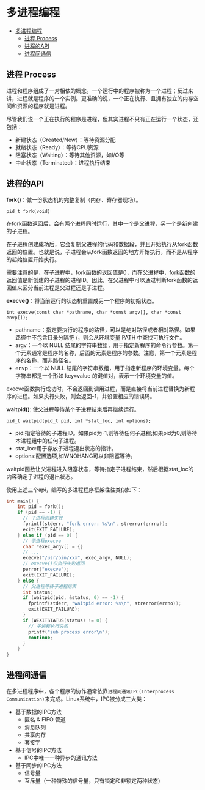 # 多进程编程

- [多进程编程](#多进程编程)
  - [进程 Process](#进程-process)
  - [进程的API](#进程的api)
  - [进程间通信](#进程间通信)

## 进程 Process

进程和程序组成了一对相依的概念。一个运行中的程序被称为一个进程；反过来讲，进程就是程序的一个实例。更准确的说，一个正在执行、且拥有独立的内存空间和资源的程序就是进程。

尽管我们说一个正在执行的程序是进程，但其实进程不只有正在运行一个状态，还包括：

- 新建状态（Created/New）：等待资源分配
- 就绪状态（Ready）：等待CPU资源
- 阻塞状态（Waiting）：等待其他资源，如I/O等
- 中止状态（Terminated）：进程执行结束

## 进程的API

**fork()**：做一份状态机的完整复制（内存、寄存器现场）。

`pid_t fork(void)`

在fork函数返回后，会有两个进程同时运行，其中一个是父进程，另一个是新创建的子进程。

在子进程创建成功后，它会复制父进程的代码和数据段，并且开始执行从fork函数返回的位置。也就是说，子进程会从fork函数返回的地方开始执行，而不是从程序的起始位置开始执行。

需要注意的是，在子进程中，fork函数的返回值是0，而在父进程中，fork函数的返回值是新创建的子进程的进程ID。因此，在父进程中可以通过判断fork函数的返回值来区分当前进程是父进程还是子进程。

**execve()**：将当前运行的状态机重置成另一个程序的初始状态。

`int execve(const char *pathname, char *const argv[], char *const envp[]);`

- pathname：指定要执行的程序的路径，可以是绝对路径或者相对路径。如果路径中不包含目录分隔符 /，则会从环境变量 PATH 中查找可执行文件。
- argv：一个以 NULL 结尾的字符串数组，用于指定新程序的命令行参数。第一个元素通常是程序的名称，后面的元素是程序的参数。注意，第一个元素是程序的名称，而非路径名。
- envp：一个以 NULL 结尾的字符串数组，用于指定新程序的环境变量。每个字符串都是一个形如 key=value 的键值对，表示一个环境变量的值。

execve函数执行成功时，不会返回到调用进程，而是直接将当前进程替换为新程序的进程。如果执行失败，则会返回-1，并设置相应的错误码。

**waitpid()**: 使父进程等待某个子进程结束后再继续运行。

`pid_t waitpid(pid_t pid, int *stat_loc, int options);`

- pid:指定等待的子进程ID。如果pid为-1,则等待任何子进程;如果pid为0,则等待本进程组中的任何子进程。
- stat_loc:用于存放子进程退出状态的指针。
- options:配置选项,如WNOHANG可以非阻塞等待。

waitpid函数让父进程进入阻塞状态，等待指定子进程结束，然后根据stat_loc的内容确定子进程的退出状态。

使用上述三个api，编写的多进程程序框架往往类似如下：

```c++
int main() {
    int pid = fork();
    if (pid == -1) {
      // 子进程创建失败
      fprintf(stderr, "fork error: %s\n", strerror(errno));
      exit(EXIT_FAILURE);
    } else if (pid == 0) {
      // 子进程execve
      char *exec_argv[] = {}
      // ... 
      execve("/usr/bin/xxx", exec_argv, NULL);
      // execve()仅执行失败返回
      perror("execve");   
      exit(EXIT_FAILURE);
    } else {
      // 父进程等待子进程结束
      int status;
      if (waitpid(pid, &status, 0) == -1) {
        fprintf(stderr, "waitpid error: %s\n", strerror(errno));
        exit(EXIT_FAILURE);
      }
      if (WEXITSTATUS(status) != 0) {
        // 子进程执行失败
        printf("sub process error\n");
        continue;
      }
    }
}
```

## 进程间通信

在多进程程序中，各个程序的协作通常依靠`进程间通讯IPC(Interprocess Communication)`来完成。Linux系统中，IPC被分成三大类：

- 基于数据的IPC方法
  - 匿名 & FIFO 管道
  - 消息队列
  - 共享内存
  - 套接字
- 基于信号的IPC方法
  - IPC中唯一一种异步的通讯方法
- 基于同步的IPC方法
  - 信号量
  - 互斥量（一种特殊的信号量，只有锁定和非锁定两种状态）
